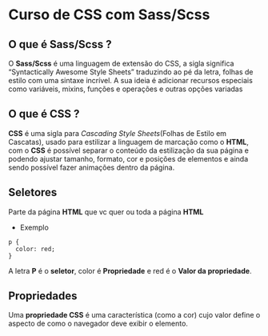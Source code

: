# Curso de CSS com Sass/Scss

## O que é Sass/Scss ?
O **Sass/Scss** é uma linguagem de extensão do CSS, a sigla significa “Syntactically Awesome Style Sheets” traduzindo ao pé da letra, folhas de estilo com uma sintaxe incrível. A sua ideia é adicionar recursos especiais como variáveis, mixins, funções e operações e outras opções variadas

## O que é **CSS** ?
**CSS** é uma sigla para *Cascading Style Sheets*(Folhas de Estilo em Cascatas), usado para estilizar a linguagem de marcação como o **HTML**, com o **CSS** é possível separar o conteúdo da estilização da sua página e podendo ajustar tamanho, formato, cor e posições de elementos e ainda sendo possível fazer animações dentro da página.

## Seletores
Parte da página **HTML** que vc quer ou toda a página **HTML**
* Exemplo
```
p {
  color: red;
}
```
A letra **P** é o **seletor**, color é **Propriedade** e red é o **Valor da propriedade**.

## Propriedades
Uma **propriedade CSS** é uma característica (como a cor) cujo valor define o aspecto de como o navegador deve exibir o elemento.
